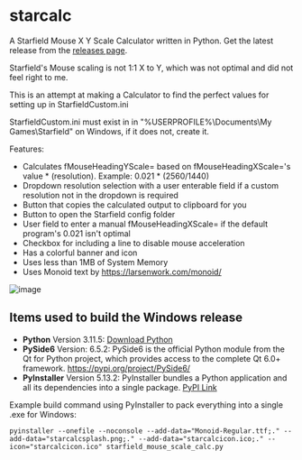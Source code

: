 # starcalc
A Starfield Mouse X Y Scale Calculator written in Python. Get the latest release from the [releases page](https://github.com/W4YFIND3R/starcalc/releases).

Starfield's Mouse scaling is not 1:1 X to Y, which was not optimal and did not feel right to me.

This is an attempt at making a Calculator to find the perfect values for setting up in StarfieldCustom.ini

StarfieldCustom.ini must exist in in "%USERPROFILE%\\Documents\My Games\Starfield\" on Windows, if it does not, create it. 

Features: 

- Calculates fMouseHeadingYScale= based on  fMouseHeadingXScale='s value * (resolution). Example: 0.021 * (2560/1440)
- Dropdown resolution selection with a user enterable field if a custom resolution not in the dropdown is required
- Button that copies the calculated output to clipboard for you
- Button to open the Starfield config folder
- User field to enter a manual fMouseHeadingXScale= if the default program's 0.021 isn't optimal
- Checkbox for including a line to disable mouse acceleration
- Has a colorful banner and icon
- Uses less than 1MB of System Memory
- Uses Monoid text by https://larsenwork.com/monoid/

![image](https://github.com/W4YFIND3R/starcalc/assets/144207244/d36f9f42-d193-4484-8612-311215ad1594)

## Items used to build the Windows release
- **Python** Version 3.11.5: [Download Python](https://www.python.org/downloads/)
- **PySide6** Version: 6.5.2: PySide6 is the official Python module from the Qt for Python project, which provides access to the complete Qt 6.0+ framework. https://pypi.org/project/PySide6/
- **PyInstaller** Version 5.13.2: PyInstaller bundles a Python application and all its dependencies into a single package. [PyPI Link](https://pypi.org/project/pyinstaller/)

Example build command using PyInstaller to pack everything into a single .exe for Windows: 

``` pyinstaller --onefile --noconsole --add-data="Monoid-Regular.ttf;." --add-data="starcalcsplash.png;." --add-data="starcalcicon.ico;." --icon="starcalcicon.ico" starfield_mouse_scale_calc.py ```
